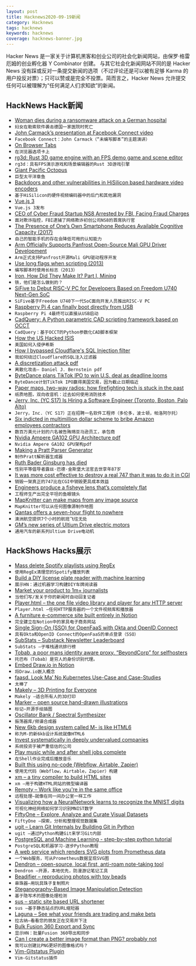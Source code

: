 ```yaml
---
layout: post
title: Hacknews2020-09-19新闻
category: Hacknews
tags: hacknews
keywords: hacknews
coverage: hacknews-banner.jpg
---
```


Hacker News 是一家关于计算机黑客和创业公司的社会化新闻网站，由保罗·格雷厄姆的创业孵化器 Y Combinator 创建。
与其它社会化新闻网站不同的是 Hacker News 没有踩或反对一条提交新闻的选项（不过评论还是可以被有足够 Karma 的用户投反对票）；只可以赞或是完全不投票。简而言之，Hacker News 允许提交任何可以被理解为“任何满足人们求知欲”的新闻。

## HackNews Hack新闻


- [Woman dies during a ransomware attack on a German hospital](https://www.theverge.com/2020/9/17/21443851/death-ransomware-attack-hospital-germany-cybersecurity)
- `妇女在勒索软件袭击德国一家医院时死亡`
- [John Carmack’s presentation at Facebook Connect video](https://www.youtube.com/watch?v=sXmY26pOE-Y)
- `Facebook Connect：John Carmack（“未编写脚本”的主题演讲）`
- [On Browser Tabs](https://abuqader.substack.com/p/on-browser-tabs)
- `在浏览器选项卡上`
- [rg3d: Rust 3D game engine with an FPS demo game and scene editor](https://github.com/mrDIMAS/rg3d)
- `rg3d：具有FPS演示游戏和场景编辑器的Rust 3D游戏引擎`
- [Giant Pacific Octopus](https://www.nationalgeographic.com/animals/invertebrates/g/giant-pacific-octopus/)
- `巨型太平洋章鱼`
- [Backdoors and other vulnerabilities in HiSilicon based hardware video encoders](https://kojenov.com/2020-09-15-hisilicon-encoder-vulnerabilities/)
- `基于HiSilicon的硬件视频编码器中的后门和其他漏洞`
- [Vue.js 3](https://github.com/vuejs/vue-next/releases/tag/v3.0.0)
- `Vue.js 3发布`
- [CEO of Cyber Fraud Startup NS8 Arrested by FBI, Facing Fraud Charges](https://www.forbes.com/sites/davidjeans/2020/09/17/ceo-of-cyber-fraud-startup-ns8-arrested-by-fbi-facing-fraud-charges/#702a4e3062ed)
- `面对欺诈指控，FBI逮捕了网络欺诈初创公司NS8的首席执行官`
- [The Presence of One’s Own Smartphone Reduces Available Cognitive Capacity (2017)](https://www.journals.uchicago.edu/doi/abs/10.1086/691462?journalCode=jacr)
- `自己的智能手机的存在会降低可用的认知能力`
- [Arm Officially Supports Panfrost Open-Source Mali GPU Driver Development](https://www.cnx-software.com/2020/09/18/arm-officially-supports-panfrost-open-source-mali-gpu-driver-development/)
- `Arm正式支持Panfrost开源Mali GPU驱动程序开发`
- [Use long flags when scripting (2013)](https://changelog.com/posts/use-long-flags-when-scripting)
- `编写脚本时使用长标志（2013）`
- [Iron, How Did They Make It? Part I, Mining](https://acoup.blog/2020/09/18/collections-iron-how-did-they-make-it-part-i-mining/)
- `铁，他们是怎么做到的？`
- [SiFive to Debut RISC-V PC for Developers Based on Freedom U740 Next-Gen SoC](https://www.cnx-software.com/2020/09/15/sifive-to-debut-risc-v-pc-for-developers-based-on-freedom-u740-next-gen-soc/)
- `SiFive基于Freedom U740下一代SoC面向开发人员推出RISC-V PC`
- [Raspberry Pi 4 can finally boot directly from USB](https://github.com/raspberrypi/rpi-eeprom/issues/28)
- `Raspberry Pi 4最终可以直接从USB启动`
- [CadQuery: A Python parametric CAD scripting framework based on OCCT](https://github.com/CadQuery/cadquery)
- `CadQuery：基于OCCT的Python参数化CAD脚本框架`
- [How the US Hacked ISIS](http://npr.org/2019/09/26/763545811/how-the-u-s-hacked-isis)
- `美国如何入侵伊希斯`
- [How I bypassed Cloudflare's SQL Injection filter](https://www.astrocamel.com/web/2020/09/04/how-i-bypassed-cloudflares-sql-injection-filter.html)
- `我如何绕过Cloudflare的SQL注入过滤器`
- [A discretization attack pdf](https://cr.yp.to/papers/categories-20200918.pdf)
- `离散化攻击– Daniel J. Bernstein pdf`
- [ByteDance plans TikTok IPO to win U.S. deal as deadline looms](https://www.reuters.com/article/us-usa-tiktok-china/bytedance-plans-tiktok-ipo-to-win-u-s-deal-as-deadline-looms-sources-idUSKBN2682NL)
- `ByteDance计划TikTok IPO赢得美国交易，因为截止日期临近`
- [Paper maps, two-way radios: how firefighting tech is stuck in the past](https://www.theguardian.com/us-news/2020/sep/17/california-wildfires-technology-emergency-response)
- `纸质地图，双向收音机：过去如何使用消防技术`
- [Jerry, Inc. (YC S17) Is Hiring a Software Engineer (Toronto, Boston, Palo Alto)](https://apply.workable.com/jerry/j/7A85EB03BD/)
- `Jerry，Inc.（YC S17）正在招聘一名软件工程师（多伦多，波士顿，帕洛阿尔托）`
- [Six indicted in multimillion dollar scheme to bribe Amazon employees,contractors](https://www.justice.gov/usao-wdwa/pr/six-indicted-connection-multi-million-dollar-scheme-bribe-amazon-employees-and)
- `数百万美元计划的六名被告贿赂亚马逊员工，承包商`
- [Nvidia Ampere GA102 GPU Architecture pdf](https://www.nvidia.com/content/dam/en-zz/Solutions/geforce/ampere/pdf/NVIDIA-ampere-GA102-GPU-Architecture-Whitepaper-V1.pdf)
- `Nvidia Ampere GA102 GPU架构pdf`
- [Making a Pratt Parser Generator](https://www.robertjacobson.dev/designing-a-pratt-parser-generator)
- `制作Pratt解析器生成器`
- [Ruth Bader Ginsburg has died](https://www.npr.org/2020/09/18/100306972/justice-ruth-bader-ginsburg-champion-of-gender-equality-dies-at-87)
- `性别平等倡导者露丝·巴德·金斯堡大法官去世享年87岁`
- [It was more cost effective to destroy a real 747 than it was to do it in CGI](https://www.cinemablend.com/news/2546992/why-christopher-nolan-actually-blew-up-a-real-plane-for-tenet)
- `销毁一架真正的747比在CGI中销毁更具成本效益`
- [Engineers produce a fisheye lens that’s completely flat](https://news.mit.edu/2020/flat-fisheye-lens-0918)
- `工程师生产出完全平坦的鱼眼镜头`
- [MapKnitter can make maps from any image source](https://mapknitter.org/)
- `MapKnitter可以从任何图像源制作地图`
- [Qantas offers a seven-hour flight to nowhere](https://edition.cnn.com/travel/article/flights-to-nowhere-qantas/index.html)
- `澳洲航空提供7个小时的航班飞往无处`
- [GM’s new series of Ultium Drive electric motors](https://arstechnica.com/cars/2020/09/this-family-of-electric-motors-will-drive-gms-new-electric-vehicles/)
- `通用汽车的新系列Ultium Drive电动机`


## HackShows Hacks展示

- [ Mass delete Spotify playlists using RegEx](https://github.com/kabirvirji/spoticlean)
- `使用RegEx清理您的Spotify播放列表`
- [ Build a DIY license plate reader with machine learning](https://github.com/cortexlabs/cortex/tree/master/examples/tensorflow/license-plate-reader)
- `展示HN：通过机器学习构建DIY车牌阅读器`
- [ Market your product to 1m+ journalists](http://meansheep.com)
- `当他们写/发关于你的新闻时自动回复记者`
- [ Player.html – the one file video library and player for any HTTP server](https://github.com/pseudosavant/player.html)
- `Player.html –任何HTTP服务器的一个文件视频库和播放器`
- [ A furniture e-commerce site built entirely in Notion](https://mixandmatch.me)
- `完全建立在Notion中的家具电子商务网站`
- [ Single Sign-On (SSO) for OpenFaaS with Okta and OpenID Connect](https://www.openfaas.com/blog/openfaas-oidc-okta/)
- `具有Okta和OpenID Connect的OpenFaaS的单点登录（SSO）`
- [ SubStats – Substack Newsletter Leaderboard](https://substats.actionably.com/)
- `SubStats –子堆栈通讯排行榜`
- [ Tobab, a poor mans identity aware proxy. “BeyondCorp” for selfhosters](https://github.com/gnur/tobab/)
- `托巴布（Tobab）是穷人的身份识别代理。`
- [ Embed Draw.io in Notion](https://github.com/ivankahl/drawio-notion-embed)
- `将Draw.io嵌入概念`
- [ faasd. Look Ma’ No Kubernetes Use-Case and Case-Studies](https://www.youtube.com/watch?v=ZnZJXI377ak&feature=youtu.be)
- `太棒了`
- [ Makely – 3D Printing for Everyone](https://makely.me)
- `Makely –适合所有人的3D打印`
- [ Marker – open source hand-drawn illustrations](https://usepastel.com/marker-illustrations)
- `标记–开源手绘插图`
- [ Oscillator Bank / Spectral Synthesizer](https://github.com/grz0zrg/fas)
- `振荡器库/频谱合成器`
- [ New 6kb design system called M- is like HTML6](http://m-docs.org)
- `称为M-的新6kb设计系统就像HTML6`
- [ Invest systematically in deeply undervalued companies](https://www.gemalpha.com/)
- `系统投资于被严重低估的公司`
- [ Play music while and after shell jobs complete](https://github.com/alexdelorenzo/onhold)
- `在Shell作业完成后播放音乐`
- [ Built this using no-code (Webflow, Airtable, Zapier)](https://www.submitjuice.com)
- `使用无代码（Webflow，Airtable，Zapier）构建`
- [ xm – a tiny compiler to build HTML sites](https://twitter.com/giuseppegurgone/status/1305851405660549122)
- `xm –用于构建HTML网站的微型编译器`
- [ Remoty – Work like you're in the same office](https://remoty.dev)
- `远程处理–就像在同一间办公室一样工作`
- [ Visualizing how a NeuralNetwork learns to recognize the MNIST digits](https://zbendefy.github.io/neuralnet-web/index.html)
- `可视化神经网络如何学习识别MNIST数字`
- [ FiftyOne – Explore, Analyze and Curate Visual Datasets](https://github.com/voxel51/fiftyone)
- `FiftyOne –探索，分析和整理视觉数据集`
- [ ugit – Learn Git Internals by Building Git in Python](https://www.leshenko.net/p/ugit/)
- `ugit –通过Python构建Git来学习Git内部`
- [ PostgreSQL and Machine Learning - step-by-step python tutorial](https://mljar.com/blog/postgresql-machine-learning/)
- `PostgreSQL和机器学习-逐步Python教程`
- [ A web service which renders SVG plots from Prometheus data](https://sr.ht/~sircmpwn/chartsrv/)
- `一个Web服务，可从Prometheus数据呈现SVG图`
- [ Dendron – open-source, local first, anti-roam note-taking tool](https://dendron.so)
- `Dendron –开源，本地优先，防漫游记笔记工具`
- [ Beadifier – reproducing photos with toy beads](https://www.beadifier.pro/)
- `串珠器–用玩具珠子复制照片`
- [ Steganography-Based Image Manipulation Detection](https://github.com/dennis-tra/image-stego)
- `基于隐写术的图像处理检测`
- [ sus – static site based URL shortener](https://github.com/nkantar/sus)
- `sus –基于静态站点的URL缩短器`
- [ Laguna – See what your friends are trading and make bets](https://withlaguna.com/)
- `拉古纳–看看您的朋友正在交易并下注`
- [ Bulk Fusion 360 Export and Sync](https://github.com/aconz2/Fusion360Exporter)
- `显示HN：批量Fusion 360导出和同步`
- [ Can I create a better image format than PNG? probably not](https://github.com/victorqribeiro/compactImage)
- `我可以创建比PNG更好的图像格式吗？`
- [ Vim-Gitstatus Plugin](https://github.com/ElHacker/vim-gitstatus)
- `Vim-Gitstatus插件`


